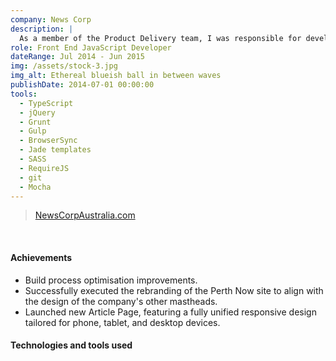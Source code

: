 ```yaml
---
company: News Corp
description: |
  As a member of the Product Delivery team, I was responsible for developing new features and resolving defects on both desktop and mobile versions of the company's five primary mastheads. I operated within a stringent agile development environment, utilising Scrum as the methodology for all projects.
role: Front End JavaScript Developer
dateRange: Jul 2014 - Jun 2015
img: /assets/stock-3.jpg
img_alt: Ethereal blueish ball in between waves
publishDate: 2014-07-01 00:00:00
tools:
  - TypeScript
  - jQuery
  - Grunt
  - Gulp
  - BrowserSync
  - Jade templates
  - SASS
  - RequireJS
  - git
  - Mocha
---
```


> [NewsCorpAustralia.com](https://www.newscorpaustralia.com/)

<br />

#### Achievements

- Build process optimisation improvements.
- Successfully executed the rebranding of the Perth Now site to align with the design of the company's other mastheads.
- Launched new Article Page, featuring a fully unified responsive design tailored for phone, tablet, and desktop devices.

#### Technologies and tools used
